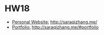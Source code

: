 HW18
===

- [Personal Website:](http://saraqizhang.me/) http://saraqizhang.me/
- [Portfolio:](http://saraqizhang.me/#portfolio) http://saraqizhang.me/#portfolio
